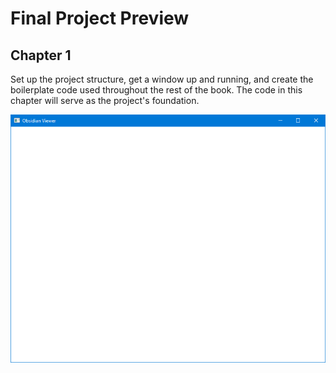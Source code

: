 # Final Project Preview

## Chapter 1

Set up the project structure, get a window up and running, and create the boilerplate code used throughout the rest of the book. The code in this chapter will serve as the project's foundation.

![file-structure](images/chapter1.png)
